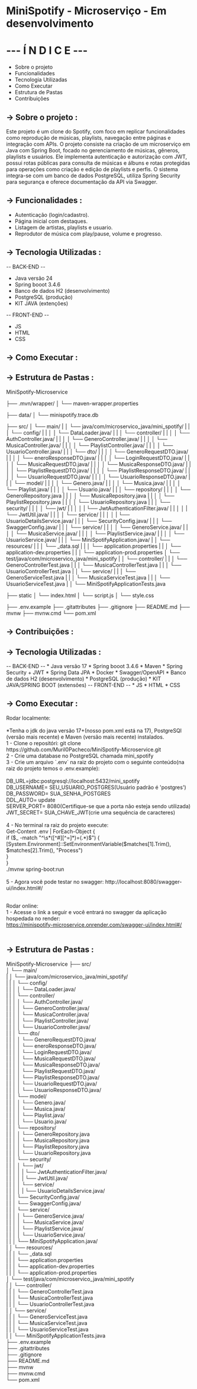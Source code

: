 # MiniSpotify - Microserviço - Em desenvolvimento

<h1>--- Í N D I C E ---</h1>

* Sobre o projeto
* Funcionalidades
* Tecnologia Utilizadas
* Como Executar
* Estrutura de Pastas
* Contribuições
  

<h2>→ Sobre o projeto :</h2>
Este projeto é um clone do Spotify, com foco em replicar funcionalidades como reprodução de músicas, playlists, navegação entre páginas e integração com APIs. O projeto consiste na criação de um microserviço em Java com Spring Boot, focado no gerenciamento de músicas, gêneros, playlists e usuários. Ele implementa autenticação e autorização com JWT, possui rotas públicas para consulta de músicas e álbuns e rotas protegidas para operações como criação e edição de playlists e perfis. O sistema integra-se com um banco de dados PostgreSQL, utiliza Spring Security para segurança e oferece documentação da API via Swagger.

<h2>→ Funcionalidades :</h2>

  * Autenticação (login/cadastro).
  * Página inicial com destaques.
  * Listagem de artistas, playlists e usuario.
  * Reprodutor de música com play/pause, volume e progresso.

<h2>→ Tecnologia Utilizadas :</h2>

  -- BACK-END -- 
  * Java versão 24
  * Spring booot 3.4.6
  * Banco de dados H2 (desenvolvimento)
  * PostgreSQL (produção)
  * KIT JAVA (extenções)

  -- FRONT-END --
  * JS
  * HTML 
  * CSS


<h2>→ Como Executar :</h2>

<h2>→ Estrutura de Pastas :</h2>

MiniSpotify-Microservice

├── .mvn/wrapper/
│ └── maven-wrapper.properties

├── data/
│ └── minispotify.trace.db

├── src/
│ └── main/
| │ └── java/com/microservico_java/mini_spotify/
| | │ └── config/
| | │ │ └── DataLoader.java/
| | │ └── controller/
| | │ │ └── AuthController.java/
| | │ │ └── GeneroController.java/
| | │ │ └── MusicaController.java/
| | │ │ └── PlaylistController.java/
| | │ │ └── UsuarioController.java/
| | │ └── dto/
| | │ │ └── GeneroRequestDTO.java/  
| | │ │ └── eneroResponseDTO.java/
| | │ │ └── LoginRequestDTO.java/
| | │ │ └── MusicaRequestDTO.java/
| | │ │ └── MusicaResponseDTO.java/
| | │ │ └── PlaylistRequestDTO.java/
| | │ │ └── PlaylistResponseDTO.java/
| | │ │ └── UsuarioRequestDTO.java/
| | │ │ └── UsuarioResponseDTO.java/
| | │ └── model/
| | │ │ └── Genero.java/
| | │ │ └── Musica.java/
| | │ │ └── Playlist.java/
| | │ │ └── Usuario.java/
| | │ └── repository/
| | │ │ └── GeneroRepository.java
| | │ │ └── MusicaRepository.java
| | │ │ └── PlaylistRepository.java
| | │ │ └── UsuarioRepository.java
| | │ └── security/
| | │ │ └── jwt/
| | │ │ | └── JwtAuthenticationFilter.java/
| | │ │ | └── JwtUtil.java/
| | │ │ └── service/
| | │ │ | └── UsuarioDetailsService.java/
| | │ └── SecurityConfig.java/
| | │ └── SwaggerConfig.java/
| | │ └── service/
| | │ │ └── GeneroService.java/
| | │ │ └── MusicaService.java/
| | │ │ └── PlaylistService.java/
| | │ │ └── UsuarioService.java/
| | │ └── MiniSpotifyApplication.java/
| │ └── resources/
| | │ └── _data.sql
| | │ └── application.properties
| | │ └── application-dev.properties
| | │ └── application-prod.properties
│ └── test/java/com/microservico_java/mini_spotify
| │ └── controller/
| | │ └── GeneroControllerTest.java
| | │ └── MusicaControllerTest.java
| | │ └── UsuarioControllerTest.java
| │ └── service/
| | │ └── GeneroServiceTest.java
| | │ └── MusicaServiceTest.java
| | │ └── UsuarioServiceTest.java
| │ └── MiniSpotifyApplicationTests.java

├── static
│ └── index.html
│ └── script.js
│ └── style.css

├── .env.example
├── .gitattributes
├── .gitignore
├── README.md
├── mvnw
├── mvnw.cmd
└── pom.xml

<h2>→ Contribuições :</h2>



<h2>→ Tecnologia Utilizadas :</h2>
 -- BACK-END --
 * Java versão 17
 * Spring booot 3.4.6
 * Maven
 * Spring Security + JWT
 * Spring Data JPA
 * Docker
 * Swagger/OpenAPI
 * Banco de dados H2 (desenvolvimento)
 * PostgreSQL (produção)
 * KIT JAVA/SPRING BOOT (extensões)
 -- FRONT-END --
 * JS
 * HTML
 * CSS

    
<h2>→ Como Executar :</h2>
Rodar localmente:
<br><br>
*Tenha o jdk do java versão 17+(nosso pom.xml está na 17), PostgreSQl (versão mais
recente) e Maven (versão mais recente) instalados.<br>
1 - Clone o repositóri: git clone
https://github.com/Muril0Pacheco/MiniSpotify-Microservice.git<br>
2 - Crie uma database no PostgreSQL chamada mini_spotify<br>
3 - Crie um arquivo `.env` na raiz do projeto com o seguinte conteúdo(na raiz do projeto
temos o .env.example):<br><br>
DB_URL=jdbc:postgresql://localhost:5432/mini_spotify<br>
DB_USERNAME= SEU_USUARIO_POSTGRES(Usuário padrão é 'postgres')<br>
DB_PASSWORD= SUA_SENHA_POSTGRES<br>
DDL_AUTO= update<br>
SERVER_PORT= 8080(Certifique-se que a porta não esteja sendo utilizada)<br>
JWT_SECRET= SUA_CHAVE_JWT(crie uma sequência de caracteres)<br>
<br>
4 - No terminal ra raiz do projeto execute:<br>
Get-Content .env | ForEach-Object {<br>
 if ($_ -match "^\s*([^#][^=]*)=(.*)$") {<br>
 [System.Environment]::SetEnvironmentVariable($matches[1].Trim(),
$matches[2].Trim(), "Process")<br>
 }<br>
}<br>
./mvnw spring-boot:run<br>
<br>5 - Agora você pode testar no swagger:
http://localhost:8080/swagger-ui/index.html#/
<br><br>


Rodar online:<br>
1 - Acesse o link a seguir e você entrará no swagger da aplicação hospedada no
render:<br>https://minispotify-microservice.onrender.com/swagger-ui/index.html#/
<br><br>
<h2>→ Estrutura de Pastas :</h2>
MiniSpotify-Microservice
├── src/<br>
│ └── main/<br>
| │ └── java/com/microservico_java/mini_spotify/<br>
| | │ └── config/<br>
| | │ │ └── DataLoader.java/<br>
| | │ └── controller/<br>
| | │ │ └── AuthController.java/<br>
| | │ │ └── GeneroController.java/<br>
| | │ │ └── MusicaController.java/<br>
| | │ │ └── PlaylistController.java/<br>
| | │ │ └── UsuarioController.java/<br>
| | │ └── dto/<br>
| | │ │ └── GeneroRequestDTO.java/<br>
| | │ │ └── eneroResponseDTO.java/<br>
| | │ │ └── LoginRequestDTO.java/<br>
| | │ │ └── MusicaRequestDTO.java/<br>
| | │ │ └── MusicaResponseDTO.java/<br>
| | │ │ └── PlaylistRequestDTO.java/<br>
| | │ │ └── PlaylistResponseDTO.java/<br>
| | │ │ └── UsuarioRequestDTO.java/<br>
| | │ │ └── UsuarioResponseDTO.java/<br>
| | │ └── model/<br>
| | │ │ └── Genero.java/<br>
| | │ │ └── Musica.java/<br>
| | │ │ └── Playlist.java/<br>
| | │ │ └── Usuario.java/<br>
| | │ └── repository/<br>
| | │ │ └── GeneroRepository.java<br>
| | │ │ └── MusicaRepository.java<br>
| | │ │ └── PlaylistRepository.java<br>
| | │ │ └── UsuarioRepository.java<br>
| | │ └── security/<br>
| | │ │ └── jwt/<br>
| | │ │ | └── JwtAuthenticationFilter.java/<br>
| | │ │ | └── JwtUtil.java/<br>
| | │ │ └── service/<br>
| | │ │ | └── UsuarioDetailsService.java/<br>
| | │ └── SecurityConfig.java/<br>
| | │ └── SwaggerConfig.java/<br>
| | │ └── service/<br>
| | │ │ └── GeneroService.java/<br>
| | │ │ └── MusicaService.java/<br>
| | │ │ └── PlaylistService.java/<br>
| | │ │ └── UsuarioService.java/<br>
| | │ └── MiniSpotifyApplication.java/<br>
| │ └── resources/<br>
| | │ └── _data.sql<br>
| | │ └── application.properties<br>
| | │ └── application-dev.properties<br>
| | │ └── application-prod.properties<br>
│ └── test/java/com/microservico_java/mini_spotify<br>
| │ └── controller/<br>
| | │ └── GeneroControllerTest.java<br>
| | │ └── MusicaControllerTest.java<br>
| | │ └── UsuarioControllerTest.java<br>
| │ └── service/<br>
| | │ └── GeneroServiceTest.java<br>
| | │ └── MusicaServiceTest.java<br>
| | │ └── UsuarioServiceTest.java<br>
| │ └── MiniSpotifyApplicationTests.java<br>
├── .env.example<br>
├── .gitattributes<br>
├── .gitignore<br>
├── README.md<br>
├── mvnw<br>
├── mvnw.cmd<br>
└── pom.xml<br>

